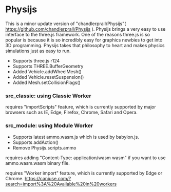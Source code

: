 # Physijs
 This is a minor update version of "chandlerprall/Physijs"( https://github.com/chandlerprall/Physijs ). Physijs brings a very easy to use interface to the three.js framework. One of the reasons three.js is so popular is because it is so incredibly easy for graphics newbies to get into 3D programming. Physijs takes that philosophy to heart and makes physics simulations just as easy to run.

- Supports three.js r124 
- Supports THREE.BufferGeometry
- Added Vehicle.addWheelMesh()
- Added Vehicle.resetSuspension()
- Added Mesh.setCollisionFlags()

### src_classic: using Classic Worker ####

requires "importScripts" feature, which is currently supported by major browsers such as IE, Edge, Firefox, Chrome, Safari and Opera. 


### src_module: using Module Worker ####
- Supports latest ammo.wasm.js which is used by babylon.js.
- Supports addAction()
- Remove Physijs.scripts.ammo

requires adding "Content-Type: application/wasm wasm" if you want to use ammo.wasm.wasm binary file.

requires "Worker import" feature, which is currently supported by Edge or Chrome. 
https://caniuse.com/?search=import%3A%20Available%20in%20workers
